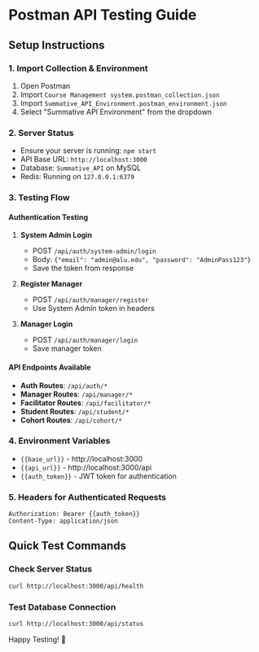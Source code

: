 # Postman API Testing Guide

## Setup Instructions

### 1. Import Collection & Environment
1. Open Postman
2. Import `Course Management system.postman_collection.json`
3. Import `Summative_API_Environment.postman_environment.json`
4. Select "Summative API Environment" from the dropdown

### 2. Server Status
- Ensure your server is running: `npm start`
- API Base URL: `http://localhost:3000`
- Database: `Summative_API` on MySQL
- Redis: Running on `127.0.0.1:6379`

### 3. Testing Flow

#### Authentication Testing
1. **System Admin Login**
   - POST `/api/auth/system-admin/login`
   - Body: `{"email": "admin@alu.edu", "password": "AdminPass123"}`
   - Save the token from response

2. **Register Manager**
   - POST `/api/auth/manager/register`
   - Use System Admin token in headers

3. **Manager Login**
   - POST `/api/auth/manager/login`
   - Save manager token

#### API Endpoints Available
- **Auth Routes**: `/api/auth/*`
- **Manager Routes**: `/api/manager/*`
- **Facilitator Routes**: `/api/facilitator/*`
- **Student Routes**: `/api/student/*`
- **Cohort Routes**: `/api/cohort/*`

### 4. Environment Variables
- `{{base_url}}` - http://localhost:3000
- `{{api_url}}` - http://localhost:3000/api
- `{{auth_token}}` - JWT token for authentication

### 5. Headers for Authenticated Requests
```
Authorization: Bearer {{auth_token}}
Content-Type: application/json
```

## Quick Test Commands

### Check Server Status
```bash
curl http://localhost:3000/api/health
```

### Test Database Connection
```bash
curl http://localhost:3000/api/status
```

Happy Testing! 🚀

